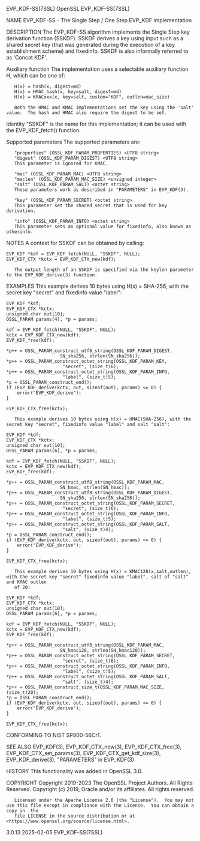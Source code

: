EVP_KDF-SS(7SSL)							    OpenSSL							      EVP_KDF-SS(7SSL)

NAME
       EVP_KDF-SS - The Single Step / One Step EVP_KDF implementation

DESCRIPTION
       The EVP_KDF-SS algorithm implements the Single Step key derivation function (SSKDF).  SSKDF derives a key using input such as a shared secret key (that
       was generated during the execution of a key establishment scheme) and fixedinfo.	 SSKDF is also informally referred to as 'Concat KDF'.

   Auxiliary function
       The implementation uses a selectable auxiliary function H, which can be one of:

       H(x) = hash(x, digest=md)
       H(x) = HMAC_hash(x, key=salt, digest=md)
       H(x) = KMACxxx(x, key=salt, custom="KDF", outlen=mac_size)

       Both the HMAC and KMAC implementations set the key using the 'salt' value.  The hash and HMAC also require the digest to be set.

   Identity
       "SSKDF" is the name for this implementation; it can be used with the EVP_KDF_fetch() function.

   Supported parameters
       The supported parameters are:

       "properties" (OSSL_KDF_PARAM_PROPERTIES) <UTF8 string>
       "digest" (OSSL_KDF_PARAM_DIGEST) <UTF8 string>
	   This parameter is ignored for KMAC.

       "mac" (OSSL_KDF_PARAM_MAC) <UTF8 string>
       "maclen" (OSSL_KDF_PARAM_MAC_SIZE) <unsigned integer>
       "salt" (OSSL_KDF_PARAM_SALT) <octet string>
	   These parameters work as described in "PARAMETERS" in EVP_KDF(3).

       "key" (OSSL_KDF_PARAM_SECRET) <octet string>
	   This parameter set the shared secret that is used for key derivation.

       "info" (OSSL_KDF_PARAM_INFO) <octet string>
	   This parameter sets an optional value for fixedinfo, also known as otherinfo.

NOTES
       A context for SSKDF can be obtained by calling:

	EVP_KDF *kdf = EVP_KDF_fetch(NULL, "SSKDF", NULL);
	EVP_KDF_CTX *kctx = EVP_KDF_CTX_new(kdf);

       The output length of an SSKDF is specified via the keylen parameter to the EVP_KDF_derive(3) function.

EXAMPLES
       This example derives 10 bytes using H(x) = SHA-256, with the secret key "secret" and fixedinfo value "label":

	EVP_KDF *kdf;
	EVP_KDF_CTX *kctx;
	unsigned char out[10];
	OSSL_PARAM params[4], *p = params;

	kdf = EVP_KDF_fetch(NULL, "SSKDF", NULL);
	kctx = EVP_KDF_CTX_new(kdf);
	EVP_KDF_free(kdf);

	*p++ = OSSL_PARAM_construct_utf8_string(OSSL_KDF_PARAM_DIGEST,
						SN_sha256, strlen(SN_sha256));
	*p++ = OSSL_PARAM_construct_octet_string(OSSL_KDF_PARAM_KEY,
						 "secret", (size_t)6);
	*p++ = OSSL_PARAM_construct_octet_string(OSSL_KDF_PARAM_INFO,
						 "label", (size_t)5);
	*p = OSSL_PARAM_construct_end();
	if (EVP_KDF_derive(kctx, out, sizeof(out), params) <= 0) {
	    error("EVP_KDF_derive");
	}

	EVP_KDF_CTX_free(kctx);

       This example derives 10 bytes using H(x) = HMAC(SHA-256), with the secret key "secret", fixedinfo value "label" and salt "salt":

	EVP_KDF *kdf;
	EVP_KDF_CTX *kctx;
	unsigned char out[10];
	OSSL_PARAM params[6], *p = params;

	kdf = EVP_KDF_fetch(NULL, "SSKDF", NULL);
	kctx = EVP_KDF_CTX_new(kdf);
	EVP_KDF_free(kdf);

	*p++ = OSSL_PARAM_construct_utf8_string(OSSL_KDF_PARAM_MAC,
						SN_hmac, strlen(SN_hmac));
	*p++ = OSSL_PARAM_construct_utf8_string(OSSL_KDF_PARAM_DIGEST,
						SN_sha256, strlen(SN_sha256));
	*p++ = OSSL_PARAM_construct_octet_string(OSSL_KDF_PARAM_SECRET,
						 "secret", (size_t)6);
	*p++ = OSSL_PARAM_construct_octet_string(OSSL_KDF_PARAM_INFO,
						 "label", (size_t)5);
	*p++ = OSSL_PARAM_construct_octet_string(OSSL_KDF_PARAM_SALT,
						 "salt", (size_t)4);
	*p = OSSL_PARAM_construct_end();
	if (EVP_KDF_derive(kctx, out, sizeof(out), params) <= 0) {
	    error("EVP_KDF_derive");
	}

	EVP_KDF_CTX_free(kctx);

       This example derives 10 bytes using H(x) = KMAC128(x,salt,outlen), with the secret key "secret" fixedinfo value "label", salt of "salt" and KMAC outlen
       of 20:

	EVP_KDF *kdf;
	EVP_KDF_CTX *kctx;
	unsigned char out[10];
	OSSL_PARAM params[6], *p = params;

	kdf = EVP_KDF_fetch(NULL, "SSKDF", NULL);
	kctx = EVP_KDF_CTX_new(kdf);
	EVP_KDF_free(kdf);

	*p++ = OSSL_PARAM_construct_utf8_string(OSSL_KDF_PARAM_MAC,
						SN_kmac128, strlen(SN_kmac128));
	*p++ = OSSL_PARAM_construct_octet_string(OSSL_KDF_PARAM_SECRET,
						 "secret", (size_t)6);
	*p++ = OSSL_PARAM_construct_octet_string(OSSL_KDF_PARAM_INFO,
						 "label", (size_t)5);
	*p++ = OSSL_PARAM_construct_octet_string(OSSL_KDF_PARAM_SALT,
						 "salt", (size_t)4);
	*p++ = OSSL_PARAM_construct_size_t(OSSL_KDF_PARAM_MAC_SIZE, (size_t)20);
	*p = OSSL_PARAM_construct_end();
	if (EVP_KDF_derive(kctx, out, sizeof(out), params) <= 0) {
	    error("EVP_KDF_derive");
	}

	EVP_KDF_CTX_free(kctx);

CONFORMING TO
       NIST SP800-56Cr1.

SEE ALSO
       EVP_KDF(3),   EVP_KDF_CTX_new(3),  EVP_KDF_CTX_free(3),	EVP_KDF_CTX_set_params(3),  EVP_KDF_CTX_get_kdf_size(3),  EVP_KDF_derive(3),  "PARAMETERS"  in
       EVP_KDF(3)

HISTORY
       This functionality was added in OpenSSL 3.0.

COPYRIGHT
       Copyright 2019-2023 The OpenSSL Project Authors. All Rights Reserved.  Copyright (c) 2019, Oracle and/or its affiliates.	 All rights reserved.

       Licensed under the Apache License 2.0 (the "License").  You may not use this file except in compliance with the License.	 You can obtain a copy in  the
       file LICENSE in the source distribution or at <https://www.openssl.org/source/license.html>.

3.0.13									  2025-02-05							      EVP_KDF-SS(7SSL)
